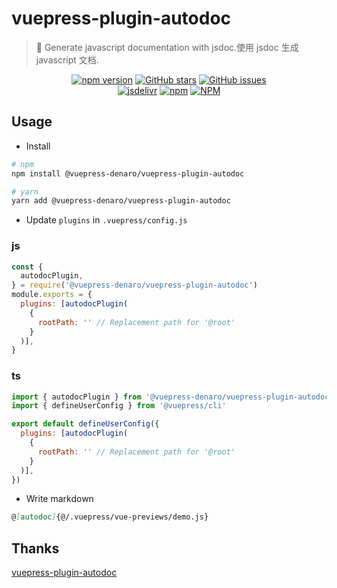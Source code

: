 # vuepress-plugin-autodoc

> :tada: Generate javascript documentation with jsdoc.使用 jsdoc 生成 javascript 文档.

<p align="center">
  <a href="https://www.npmjs.com/package/@vuepress-denaro/vuepress-plugin-autodoc" target="_blank"><img alt="npm version" src="https://img.shields.io/npm/v/@vuepress-denaro/vuepress-plugin-autodoc"></a>
  <a href="https://github.com/denaro-org/vuepress-theme-denaro/stargazers" target="_blank"><img alt="GitHub stars" src="https://img.shields.io/github/stars/denaro-org/v-charts2"></a>
  <a href="https://github.com/denaro-org/vuepress-theme-denaro/issues" target="_blank"><img alt="GitHub issues" src="https://img.shields.io/github/issues/denaro-org/v-charts2"></a>
  <br />
  <a href="https://www.jsdelivr.com/package/npm/@vuepress-denaro/vuepress-plugin-autodoc" target="_blank"><img alt="jsdelivr" src="https://data.jsdelivr.com/v1/package/npm/@vuepress-denaro/vuepress-plugin-autodoc/badge"></a>
  <a href="https://www.npmjs.com/package/@vuepress-denaro/vuepress-plugin-autodoc" target="_blank"><img alt="npm" src="https://img.shields.io/node/v/@vuepress-denaro/vuepress-plugin-autodoc"></a>
  <a href="https://github.com/denaro-org/vuepress-theme-denaro/blob/main/LICENSE" target="_blank"><img alt="NPM" src="https://img.shields.io/npm/l/@vuepress-denaro/vuepress-plugin-autodoc"></a>
</p>

## Usage

- Install

```bash
# npm
npm install @vuepress-denaro/vuepress-plugin-autodoc

# yarn
yarn add @vuepress-denaro/vuepress-plugin-autodoc
```

- Update `plugins` in `.vuepress/config.js`

### js

```javascript
const {
  autodocPlugin,
} = require('@vuepress-denaro/vuepress-plugin-autodoc')
module.exports = {
  plugins: [autodocPlugin(    
    {
      rootPath: '' // Replacement path for '@root'
    }
  )],
}
```

### ts

```javascript
import { autodocPlugin } from '@vuepress-denaro/vuepress-plugin-autodoc'
import { defineUserConfig } from '@vuepress/cli'

export default defineUserConfig({
  plugins: [autodocPlugin(
    {
      rootPath: '' // Replacement path for '@root'
    }
  )],
})
```

- Write markdown

```markdown
@[autodoc]{@/.vuepress/vue-previews/demo.js}
```

## Thanks

[vuepress-plugin-autodoc](https://github.com/bprinty/vuepress-plugin-autodoc)
